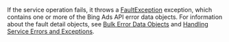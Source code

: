 If the service operation fails, it throws a [FaultException](http://go.microsoft.com/fwlink/?LinkID=108940) exception, which contains one or more of the Bing Ads API error data objects. For information about the fault detail objects, see [Bulk Error Data Objects](../../bulk-api/bulk-error-data-objects.md) and [Handling Service Errors and Exceptions](http://go.microsoft.com/fwlink/?LinkId=691024).

